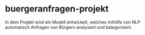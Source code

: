 # buergeranfragen-projekt
In dem Projekt wird ein Modell entwickelt, welches mithilfe von NLP automatisch Anfragen von Bürgern analysiert und kategorisiert.

